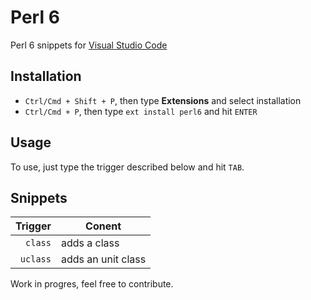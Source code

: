 # Perl 6
Perl 6 snippets for [Visual Studio Code](https://code.visualstudio.com/)

## Installation

- `Ctrl/Cmd + Shift + P`, then type **Extensions** and select installation
- `Ctrl/Cmd + P`, then type `ext install perl6` and hit `ENTER`

## Usage

To use, just type the trigger described below and hit `TAB`.

## Snippets

| Trigger | Conent |
| ------: | ------ |
| `class` | adds a class |
| `uclass` | adds an unit class |

Work in progres, feel free to contribute.
